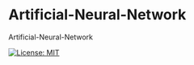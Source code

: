 # Artificial-Neural-Network
Artificial-Neural-Network

[![License: MIT](https://img.shields.io/badge/License-MIT-yellow.svg)](https://opensource.org/licenses/MIT)

